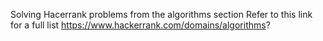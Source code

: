 Solving Hacerrank problems from the algorithms section
Refer to this link for a full list
https://www.hackerrank.com/domains/algorithms?